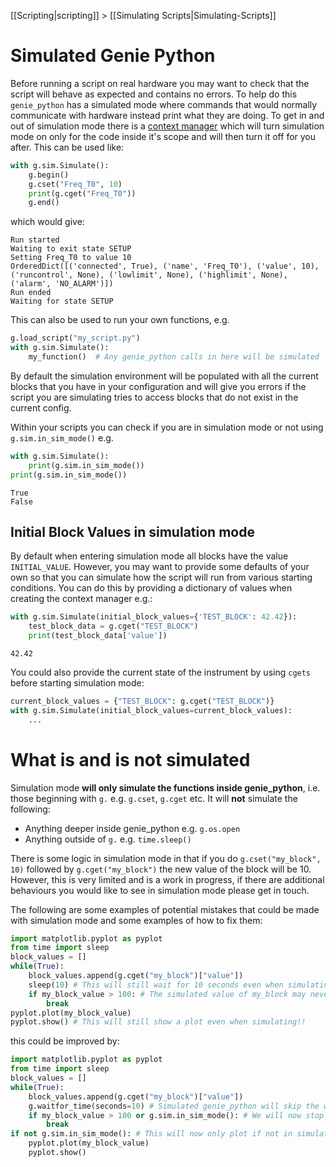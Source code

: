 [[Scripting|scripting]] > [[Simulating Scripts|Simulating-Scripts]]

Simulated Genie Python
======================

Before running a script on real hardware you may want to check that the script will behave as expected and contains no errors. To help do this `genie_python` has a simulated mode where commands that would normally communicate with hardware instead print what they are doing. To get in and out of simulation mode there is a [context manager](https://www.geeksforgeeks.org/context-manager-in-python/) which will turn simulation mode on only for the code inside it's scope and will then turn it off for you after. This can be used like:

```python
with g.sim.Simulate():
    g.begin()
    g.cset("Freq_T0", 10)
    print(g.cget("Freq_T0"))
    g.end()
```
which would give:
```
Run started
Waiting to exit state SETUP
Setting Freq_T0 to value 10
OrderedDict([('connected', True), ('name', 'Freq_T0'), ('value', 10), ('runcontrol', None), ('lowlimit', None), ('highlimit', None), ('alarm', 'NO_ALARM')])
Run ended
Waiting for state SETUP
```

This can also be used to run your own functions, e.g.
```python
g.load_script("my_script.py")
with g.sim.Simulate():
    my_function()  # Any genie_python calls in here will be simulated 
```

By default the simulation environment will be populated with all the current blocks that you have in your configuration and will give you errors if the script you are simulating tries to access blocks that do not exist in the current config.

Within your scripts you can check if you are in simulation mode or not using `g.sim.in_sim_mode()` e.g.

```python
with g.sim.Simulate():
    print(g.sim.in_sim_mode())
print(g.sim.in_sim_mode())
```
```
True
False
```

## Initial Block Values in simulation mode

By default when entering simulation mode all blocks have the value `INITIAL_VALUE`. However, you may want to provide some defaults of your own so that you can simulate how the script will run from various starting conditions. You can do this by providing a dictionary of values when creating the context manager e.g.:

```python
with g.sim.Simulate(initial_block_values={'TEST_BLOCK': 42.42}):
    test_block_data = g.cget("TEST_BLOCK")
    print(test_block_data['value'])
```
```
42.42
```

You could also provide the current state of the instrument by using `cgets` before starting simulation mode:

```python
current_block_values = {"TEST_BLOCK": g.cget("TEST_BLOCK")}
with g.sim.Simulate(initial_block_values=current_block_values):
    ...
```

What is and is not simulated
============================

Simulation mode **will only simulate the functions inside genie_python**, i.e. those beginning with `g.` e.g. `g.cset`, `g.cget` etc. It will **not** simulate the following:
* Anything deeper inside genie_python e.g. `g.os.open`
* Anything outside of `g.` e.g. `time.sleep()`

There is some logic in simulation mode in that if you do `g.cset("my_block", 10)` followed by `g.cget("my_block")` the new value of the block will be 10. However, this is very limited and is a work in progress, if there are additional behaviours you would like to see in simulation mode please get in touch.

The following are some examples of potential mistakes that could be made with simulation mode and some examples of how to fix them:

```python
import matplotlib.pyplot as pyplot
from time import sleep
block_values = []
while(True):
    block_values.append(g.cget("my_block")["value"])
    sleep(10) # This will still wait for 10 seconds even when simulating!!
    if my_block_value > 100: # The simulated value of my_block may never reach 100 and so this may loop forever
        break 
pyplot.plot(my_block_value)
pyplot.show() # This will still show a plot even when simulating!!
```

this could be improved by:

```python
import matplotlib.pyplot as pyplot
from time import sleep
block_values = []
while(True):
    block_values.append(g.cget("my_block")["value"])
    g.waitfor_time(seconds=10) # Simulated genie_python will skip the wait here and just print
    if my_block_value > 100 or g.sim.in_sim_mode(): # We will now stop looping if in simulation mode
        break
if not g.sim.in_sim_mode(): # This will now only plot if not in simulation
    pyplot.plot(my_block_value)
    pyplot.show() 
```